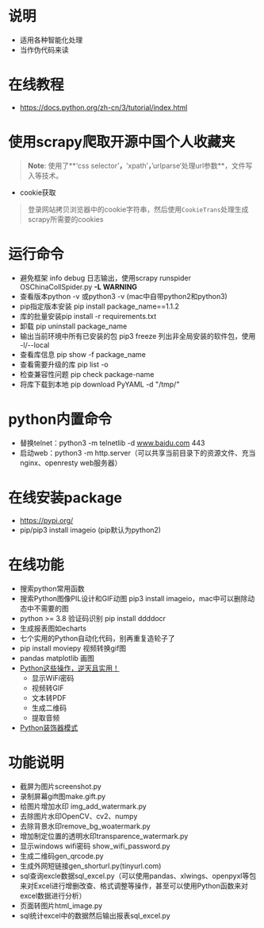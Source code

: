 # 说明
- 适用各种智能化处理
- 当作伪代码来读

# 在线教程
- https://docs.python.org/zh-cn/3/tutorial/index.html

# 使用scrapy爬取开源中国个人收藏夹


> **Note**: 使用了**‘css selector’**，**‘xpath’**，**’urlparse‘处理url参数**，文件写入等技术。


* cookie获取
> 登录网站拷贝浏览器中的cookie字符串，然后使用<code>CookieTrans</code>处理生成scrapy所需要的cookies


# 运行命令
- 避免框架 info debug 日志输出，使用scrapy runspider OSChinaCollSpider.py **-L WARNING**
- 查看版本python -v 或python3 -v (mac中自带python2和python3)
- pip指定版本安装 pip install package_name==1.1.2
- 库的批量安装pip install -r requirements.txt
- 卸载 pip uninstall package_name
- 输出当前环境中所有已安装的包 pip3 freeze  列出非全局安装的软件包，使用 -l/--local
- 查看库信息 pip show -f package_name
- 查看需要升级的库 pip list -o
- 检查兼容性问题 pip check package-name
- 将库下载到本地 pip download PyYAML  -d "/tmp/"

# python内置命令
- 替换telnet：python3 -m telnetlib -d www.baidu.com 443
- 启动web：python3 -m http.server（可以共享当前目录下的资源文件、充当nginx、openresty web服务器）

# 在线安装package
- https://pypi.org/
- pip/pip3 install imageio (pip默认为python2)

# 在线功能
- 搜索python常用函数
- 搜索Python图像PIL设计和GIF动图 pip3 install imageio，mac中可以删除动态中不需要的图
- python >= 3.8 验证码识别 pip install ddddocr
- 生成报表图如echarts
- 七个实用的Python自动化代码，别再重复造轮子了
- pip install moviepy 视频转换gif图
- pandas matplotlib 画图
- [Python这些操作，逆天且实用！]([https://developer.51cto.com/article/709153.html?utm_source=tuicool&utm_medium=referral])
	- 显示WiFi密码
	- 视频转GIF
	- 文本转PDF
	- 生成二维码
	- 提取音频
- [Python装饰器模式](https://www.jdon.com/60619)

# 功能说明
- 截屏为图片screenshot.py
- 录制屏幕gift图make.gift.py
- 给图片增加水印 img_add_watermark.py
- 去除图片水印OpenCV、cv2、numpy
- 去除背景水印remove_bg_woatermark.py
- 增加制定位置的透明水印transparence_watermark.py
- 显示windows wifi密码 show_wifi_password.py
- 生成二维码gen_qrcode.py
- 生成外网短链接gen_shorturl.py(tinyurl.com)
- sql查询excle数据sql_excel.py（可以使用pandas、xlwings、openpyxl等包来对Excel进行增删改查、格式调整等操作，甚至可以使用Python函数来对excel数据进行分析）
- 页面转图片html_image.py
- sql统计excel中的数据然后输出报表sql_excel.py

